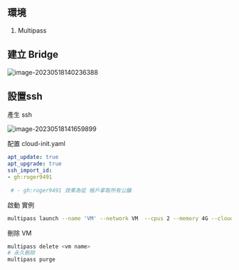 

## 環境

1. Multipass



## 建立 Bridge

![image-20230518140236388](https://raw.githubusercontent.com/roger9491/Typora_note/main/img/image-20230518140236388.png)

## 設置ssh

產生 ssh

![image-20230518141659899](https://raw.githubusercontent.com/roger9491/Typora_note/main/img/image-20230518141659899.png)

配置 cloud-init.yaml

``` yaml
apt_update: true
apt_upgrade: true
ssh_import_id:
- gh:roger9491
 
 # - gh:roger9491 效果為從 帳戶拿取所有公鑰
```



啟動 實例

``` sh
multipass launch --name 'VM' --network VM  --cpus 2 --memory 4G --cloud-init=C:\Multipass\cloud-init.yaml
```

刪除 VM

``` sh
multipass delete <vm name>
# 永久刪除
multipass purge
```

